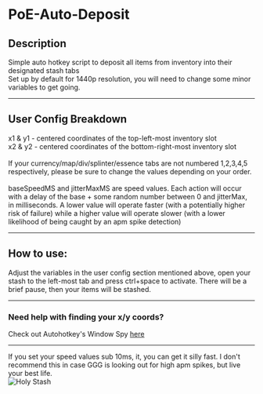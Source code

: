 # PoE-Auto-Deposit

## Description
Simple auto hotkey script to deposit all items from inventory into their designated stash tabs <br>
Set up by default for 1440p resolution, you will need to change some minor variables to get going.

---

## User Config Breakdown
x1 & y1 - centered coordinates of the top-left-most inventory slot<br>
x2 & y2 - centered coordinates of the bottom-right-most inventory slot<br><br>
If your currency/map/div/splinter/essence tabs are not numbered 1,2,3,4,5 respectively, please be sure to change the values depending on your order.<br><br>
baseSpeedMS and jitterMaxMS are speed values. Each action will occur with a delay of the base + some random number between 0 and jitterMax, in milliseconds. A lower value will operate faster (with a potentially higher risk of failure) while a higher value will operate slower (with a lower likelihood of being caught by an apm spike detection)

---

## How to use:
Adjust the variables in the user config section mentioned above, open your stash to the left-most tab and press ctrl+space to activate. There will be a brief pause, then your items will be stashed. 

---

### Need help with finding your x/y coords?
Check out Autohotkey's Window Spy [here](https://amourspirit.github.io/AutoHotkey-Snippit/WindowSpy.html)

---

If you set your speed values sub 10ms, it, you can get it silly fast. I don't recommend this in case GGG is looking out for high apm spikes, but live your best life.<br>
![Holy Stash](https://media.giphy.com/media/fqW0SLXiXBjI5s1ioy/giphy.gif)

